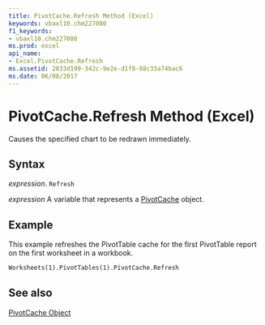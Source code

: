 ```yaml
---
title: PivotCache.Refresh Method (Excel)
keywords: vbaxl10.chm227080
f1_keywords:
- vbaxl10.chm227080
ms.prod: excel
api_name:
- Excel.PivotCache.Refresh
ms.assetid: 2833d199-342c-9e2e-d1f8-88c33a74bac6
ms.date: 06/08/2017
---
```



# PivotCache.Refresh Method (Excel)

Causes the specified chart to be redrawn immediately.


## Syntax

 _expression_. `Refresh`

 _expression_ A variable that represents a [PivotCache](Excel.PivotCache.md) object.


## Example

This example refreshes the PivotTable cache for the first PivotTable report on the first worksheet in a workbook.


```vb
Worksheets(1).PivotTables(1).PivotCache.Refresh
```


## See also


[PivotCache Object](Excel.PivotCache.md)

